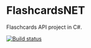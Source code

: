 # FlashcardsNET
Flaschcards API project in C#.

[![Build status](https://dev.azure.com/pg101355/FlashcardsNET/_apis/build/status/FlashcardsAPI-dev-as%20-%20CI)](https://dev.azure.com/pg101355/FlashcardsNET/_build/latest?definitionId=2)
